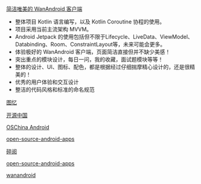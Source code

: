 
[简洁唯美的 WanAndroid 客户端](https://github.com/jhbxyz/WanAndroidJetpack)

- 整体项目 Kotlin 语言编写，以及 Kotlin Coroutine 协程的使用。
- 项目采用当前主流架构 MVVM。
- Android Jetpack 的使用包括但不限于Lifecycle、LiveData、ViewModel、Databinding、Room、ConstraintLayout等，未来可能会更多。
- 体验极好的 WanAndroid 客户端，页面简洁直接但并不缺少美感！
- 突出重点的模块设计，每日一问，我的收藏，面试题模块等等！
- 整体的设计、UI、图标、配色，都是根据经过仔细揣摩精心设计的，还是很精美的！
- 优秀的用户体验和交互设计
- 整洁的代码风格和标准的命名规范


[图忆](https://github.com/donlan/Tuyi)


[开源中国](https://gitee.com/oschina/git-osc)

[OSChina Android](https://gitee.com/oschina/android-app)

[open-source-android-apps](https://github.com/pcqpcq/open-source-android-apps/blob/master/categories/multi_media.md)

[碎阅](https://github.com/LRH1993/SuiYue)

[open-source-android-apps](https://github.com/pcqpcq/open-source-android-apps)

[wanandroid](https://github.com/wjwang0914/wj-todo-wanandroid)

